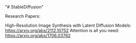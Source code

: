 "# StableDiffusion" 

Research Papers:

High-Resolution Image Synthesis with Latent Diffusion Models: https://arxiv.org/abs/2112.10752
Attention is all you need: https://arxiv.org/abs/1706.03762